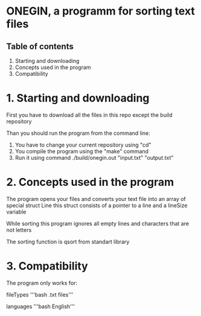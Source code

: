 # ONEGIN, a programm for sorting text files

## Table of contents

1. Starting and downloading
2. Concepts used in the program
3. Compatibility



# 1. Starting and downloading

First you have to download all the files in this repo except the build repository
    
Than you should run the program from the command line:
1) You have to change your current repository using "cd"
2) You compile the program using the "make" command
3) Run it using command ./build/onegin.out "input.txt" "output.txt"

# 2. Concepts used in the program

The program opens your files and converts your text file into an array of special struct Line
this struct consists of a pointer to a line and a lineSize variable
    
While sorting this program ignores all empty lines and characters that are not letters
    
The sorting function is qsort from standart library

# 3. Compatibility

The program only works for: 
    
fileTypes
        '''bash .txt files'''

languages
        '''bash English'''

